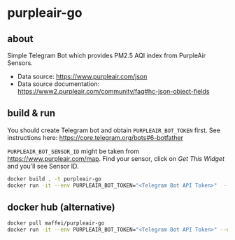 # purpleair-go
## about
Simple Telegram Bot which provides PM2.5 AQI index from PurpleAir Sensors.

- Data source: https://www.purpleair.com/json
- Data source documentation: https://www2.purpleair.com/community/faq#hc-json-object-fields

## build & run
You should create Telegram bot and obtain `PURPLEAIR_BOT_TOKEN` first. See instructions here: https://core.telegram.org/bots#6-botfather

`PURPLEAIR_BOT_SENSOR_ID` might be taken from https://www.purpleair.com/map. Find your sensor, click on _Get This Widget_ and you'll see Sensor ID.
```bash
docker build . -t purpleair-go
docker run -it --env PURPLEAIR_BOT_TOKEN="<Telegram Bot API Token>"  --env PURPLEAIR_BOT_SENSOR_ID="<Sensor ID>" purpleair-go
```

## docker hub (alternative)
```bash
docker pull maffei/purpleair-go
docker run -it --env PURPLEAIR_BOT_TOKEN="<Telegram Bot API Token>" --env PURPLEAIR_BOT_SENSOR_ID="<Sensor ID>" purpleair-go
```
